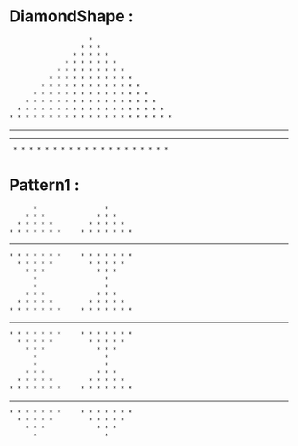 
# DiamondShape :






                        * 
                      * * * 
                    * * * * * 
                  * * * * * * * 
                * * * * * * * * * 
              * * * * * * * * * * * 
            * * * * * * * * * * * * * 
          * * * * * * * * * * * * * * * 
        * * * * * * * * * * * * * * * * * 
      * * * * * * * * * * * * * * * * * * * 
    * * * * * * * * * * * * * * * * * * * * * 
  * * * * * * * * * * * * * * * * * * * * * * * 
   * * * * * * * * * * * * * * * * * * * * * *
     * * * * * * * * * * * * * * * * * * * *
     
     




# Pattern1 :





          *                 * 
        * * *             * * * 
      * * * * *         * * * * * 
    * * * * * * *     * * * * * * * 
  * * * * * * * * * * * * * * * * * * 
    * * * * * * *     * * * * * * * 
      * * * * *         * * * * * 
        * * *             * * * 
          *                 * 
          *                 * 
        * * *             * * * 
      * * * * *         * * * * * 
    * * * * * * *     * * * * * * * 
  * * * * * * * * * * * * * * * * * * 
    * * * * * * *     * * * * * * * 
      * * * * *         * * * * * 
        * * *             * * * 
          *                 * 
          *                 * 
        * * *             * * * 
      * * * * *         * * * * * 
    * * * * * * *     * * * * * * * 
  * * * * * * * * * * * * * * * * * * 
    * * * * * * *     * * * * * * * 
      * * * * *         * * * * * 
        * * *             * * * 
          *                 * 



